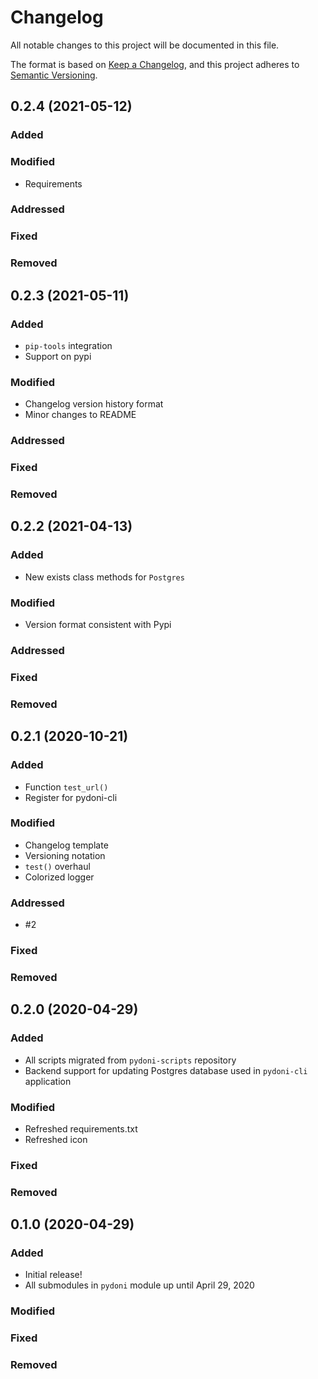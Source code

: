# Changelog
All notable changes to this project will be documented in this file.

The format is based on [Keep a Changelog](https://keepachangelog.com/en/1.0.0/),
and this project adheres to [Semantic Versioning](https://semver.org/spec/v2.0.0.html).

<!--
## V.V.V (YYYY-MM-DD)
### Added
### Modified
### Addressed
### Fixed
### Removed
-->

## 0.2.4 (2021-05-12)
### Added
### Modified
- Requirements
### Addressed
### Fixed
### Removed

## 0.2.3 (2021-05-11)
### Added
- `pip-tools` integration
- Support on pypi
### Modified
- Changelog version history format
- Minor changes to README
### Addressed
### Fixed
### Removed

## 0.2.2 (2021-04-13)
### Added
- New exists class methods for `Postgres`
### Modified
- Version format consistent with Pypi
### Addressed
### Fixed
### Removed

## 0.2.1 (2020-10-21)
### Added
- Function `test_url()`
- Register for pydoni-cli
### Modified
- Changelog template
- Versioning notation
- `test()` overhaul
- Colorized logger
### Addressed
- #2
### Fixed
### Removed

## 0.2.0 (2020-04-29)
### Added
- All scripts migrated from `pydoni-scripts` repository
- Backend support for updating Postgres database used in `pydoni-cli` application
### Modified
- Refreshed requirements.txt
- Refreshed icon
### Fixed
### Removed

## 0.1.0 (2020-04-29)
### Added
- Initial release!
- All submodules in `pydoni` module up until April 29, 2020
### Modified
### Fixed
### Removed